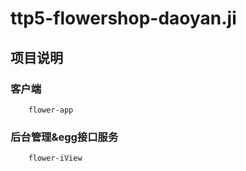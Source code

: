 # ttp5-flowershop-daoyan.ji
## 项目说明

### 客户端
        flower-app

### 后台管理&egg接口服务
        flower-iView



